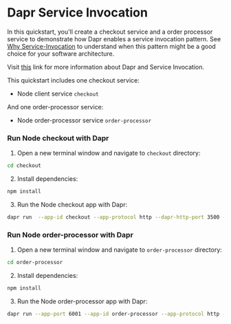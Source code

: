 # Dapr Service Invocation

In this quickstart, you'll create a checkout service and a order processor service to demonstrate how Dapr enables a service invocation pattern. See [Why Service-Invocation](#why-service-invocation) to understand when this pattern might be a good choice for your software architecture.

Visit [this](https://docs.dapr.io/developing-applications/building-blocks/service-invocation/) link for more information about Dapr and Service Invocation.

This quickstart includes one checkout service:

- Node client service `checkout` 

And one order-processor service: 
 
- Node order-processor service `order-processor`

### Run Node checkout with Dapr

1. Open a new terminal window and navigate to `checkout` directory: 

```bash
cd checkout
```

2. Install dependencies: 

<!-- STEP
name: Install Node dependencies
working_dir: ./checkout
-->

```bash
npm install
```

3. Run the Node checkout app with Dapr: 
    
```bash
dapr run  --app-id checkout --app-protocol http --dapr-http-port 3500 -- npm start
```

<!-- END_STEP -->
### Run Node order-processor with Dapr

1. Open a new terminal window and navigate to `order-processor` directory: 

```bash
cd order-processor
```

2. Install dependencies: 

<!-- STEP
name: Install Node dependencies
working_dir: ./order-processor
-->

```bash
npm install
```

3. Run the Node order-processor app with Dapr: 

```bash
dapr run --app-port 6001 --app-id order-processor --app-protocol http --dapr-http-port 3501 -- npm start
```

<!-- END_STEP -->
